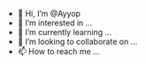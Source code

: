- 👋 Hi, I’m @Ayyop
- 👀 I’m interested in ...
- 🌱 I’m currently learning ...
- 💞️ I’m looking to collaborate on ...
- 📫 How to reach me ...

<!---
Ayyop/Ayyop is a ✨ special ✨ repository because its `README.md` (this file) appears on your GitHub profile.
You can click the Preview link to take a look at your changes.
--->
